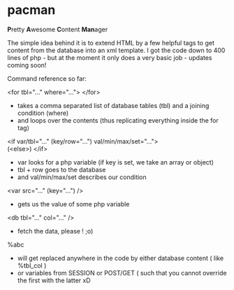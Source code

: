 # pacman

**P**retty **A**wesome **C**ontent **Man**ager

The simple idea behind it is to extend HTML by a few helpful tags to get content from the database into an xml template.
I got the code down to 400 lines of php - but at the moment it only does a very basic job - updates coming soon!

Command reference so far:

&lt;for tbl="..." where="..."&gt;
&lt;/for&gt;
- takes a comma separated list of database tables (tbl) and a joining condition (where)
- and loops over the contents (thus replicating everything inside the for tag)


&lt;if var/tbl="..." (key/row="...") val/min/max/set="..."&gt;  
(&lt;else&gt;)
&lt;/if&gt;
- var looks for a php variable (if key is set, we take an array or object)
- tbl + row goes to the database
- and val/min/max/set describes our condition

&lt;var src="..." (key="...") /&gt;
- gets us the value of some php variable

&lt;db tbl="..." col="..." /&gt;
- fetch the data, please ! ;o)

%abc
- will get replaced anywhere in the code by either database content ( like %tbl_col )
- or variables from SESSION or POST/GET ( such that you cannot override the first with the latter xD
